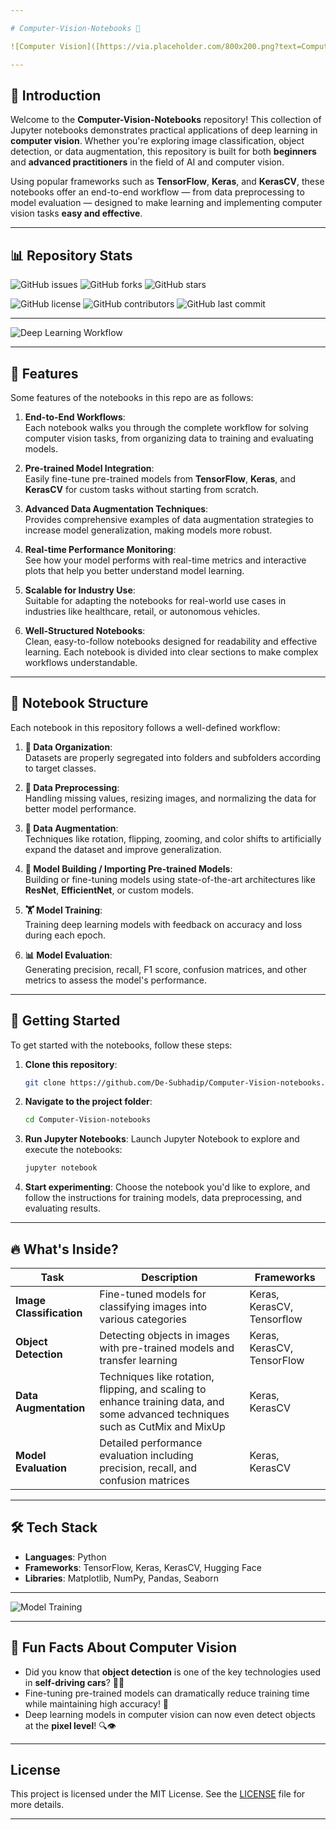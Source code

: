 ```yaml
---

# Computer-Vision-Notebooks 🚀

![Computer Vision]([https://via.placeholder.com/800x200.png?text=Computer+Vision+with+Deep+Learning])

---
```


## 📝 Introduction

Welcome to the **Computer-Vision-Notebooks** repository! This collection of Jupyter notebooks demonstrates practical applications of deep learning in **computer vision**. Whether you're exploring image classification, object detection, or data augmentation, this repository is built for both **beginners** and **advanced practitioners** in the field of AI and computer vision.

Using popular frameworks such as **TensorFlow**, **Keras**, and **KerasCV**, these notebooks offer an end-to-end workflow — from data preprocessing to model evaluation — designed to make learning and implementing computer vision tasks **easy and effective**.

---

## 📊 Repository Stats

![GitHub issues](https://img.shields.io/github/issues/De-Subhadip/Computer-Vision-notebooks?color=blue&style=for-the-badge&logo=github)
![GitHub forks](https://img.shields.io/github/forks/De-Subhadip/Computer-Vision-notebooks?color=green&style=for-the-badge&logo=github)
![GitHub stars](https://img.shields.io/github/stars/De-Subhadip/Computer-Vision-notebooks?color=yellow&style=for-the-badge&logo=github)

![GitHub license](https://img.shields.io/github/license/De-Subhadip/Computer-Vision-notebooks?style=for-the-badge&logo=github)
![GitHub contributors](https://img.shields.io/github/contributors/De-Subhadip/Computer-Vision-notebooks?color=purple&style=for-the-badge&logo=github)
![GitHub last commit](https://img.shields.io/github/last-commit/De-Subhadip/Computer-Vision-notebooks?style=for-the-badge&logo=github)

---

![Deep Learning Workflow](https://media.giphy.com/media/3o7aCTfyhYawdOXcFW/giphy.gif)

---

## 🌟 Features

Some features of the notebooks in this repo are as follows:

1. **End-to-End Workflows**:  
   Each notebook walks you through the complete workflow for solving computer vision tasks, from organizing data to training and evaluating models.

2. **Pre-trained Model Integration**:  
   Easily fine-tune pre-trained models from **TensorFlow**, **Keras**, and **KerasCV** for custom tasks without starting from scratch.

3. **Advanced Data Augmentation Techniques**:  
   Provides comprehensive examples of data augmentation strategies to increase model generalization, making models more robust.

4. **Real-time Performance Monitoring**:  
   See how your model performs with real-time metrics and interactive plots that help you better understand model learning.

5. **Scalable for Industry Use**:  
   Suitable for adapting the notebooks for real-world use cases in industries like healthcare, retail, or autonomous vehicles.

6. **Well-Structured Notebooks**:  
   Clean, easy-to-follow notebooks designed for readability and effective learning. Each notebook is divided into clear sections to make complex workflows understandable.

---

## 📂 Notebook Structure

Each notebook in this repository follows a well-defined workflow:

1. **📁 Data Organization**:  
   Datasets are properly segregated into folders and subfolders according to target classes.

2. **🔄 Data Preprocessing**:  
   Handling missing values, resizing images, and normalizing the data for better model performance.

3. **🎨 Data Augmentation**:  
   Techniques like rotation, flipping, zooming, and color shifts to artificially expand the dataset and improve generalization.

4. **🧠 Model Building / Importing Pre-trained Models**:  
   Building or fine-tuning models using state-of-the-art architectures like **ResNet**, **EfficientNet**, or custom models.

5. **🏋️ Model Training**:  
   Training deep learning models with feedback on accuracy and loss during each epoch.

6. **📊 Model Evaluation**:  
   Generating precision, recall, F1 score, confusion matrices, and other metrics to assess the model's performance.

---

## 🚀 Getting Started

To get started with the notebooks, follow these steps:

1. **Clone this repository**:
   ```bash
   git clone https://github.com/De-Subhadip/Computer-Vision-notebooks.git
   ```

2. **Navigate to the project folder**:
   ```bash
   cd Computer-Vision-notebooks
   ```

3. **Run Jupyter Notebooks**:
   Launch Jupyter Notebook to explore and execute the notebooks:
   ```bash
   jupyter notebook
   ```

4. **Start experimenting**: Choose the notebook you'd like to explore, and follow the instructions for training models, data preprocessing, and evaluating results.

---

## 🔥 What's Inside?

| Task                | Description                                                                                  | Frameworks        |
|---------------------|----------------------------------------------------------------------------------------------|-------------------|
| **Image Classification** | Fine-tuned models for classifying images into various categories                          |Keras, KerasCV, Tensorflow |
| **Object Detection**     | Detecting objects in images with pre-trained models and transfer learning                  | Keras, KerasCV, TensorFlow |
| **Data Augmentation**    | Techniques like rotation, flipping, and scaling to enhance training data, and some advanced techniques such as CutMix and MixUp                  |Keras, KerasCV |
| **Model Evaluation**     | Detailed performance evaluation including precision, recall, and confusion matrices        | Keras, KerasCV |

---

## 🛠️ Tech Stack

- **Languages**: Python
- **Frameworks**: TensorFlow, Keras, KerasCV, Hugging Face
- **Libraries**: Matplotlib, NumPy, Pandas, Seaborn

---

![Model Training](https://media4.giphy.com/media/coxQHKASG60HrHtvkt/200.webp?cid=790b7611mp4jgpl65t1yly3ogio69wjy5u0x6wxcapq391bs&ep=v1_gifs_search&rid=200.webp&ct=g)

---

## 🤖 Fun Facts About Computer Vision

- Did you know that **object detection** is one of the key technologies used in **self-driving cars**? 🚗💨
- Fine-tuning pre-trained models can dramatically reduce training time while maintaining high accuracy! 🎯
- Deep learning models in computer vision can now even detect objects at the **pixel level**! 🔍👁️

---

## License

This project is licensed under the MIT License. See the [LICENSE](LICENSE) file for more details.

---
